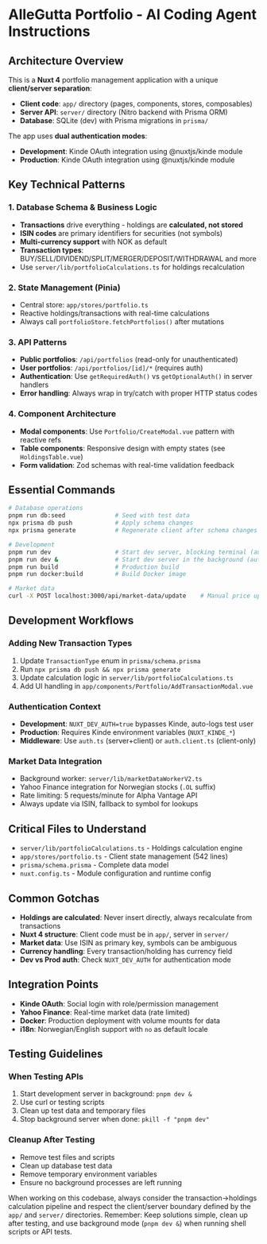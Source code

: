 # AlleGutta Portfolio - AI Coding Agent Instructions

## Architecture Overview

This is a **Nuxt 4** portfolio management application with a unique **client/server separation**:

- **Client code**: `app/` directory (pages, components, stores, composables)
- **Server API**: `server/` directory (Nitro backend with Prisma ORM)
- **Database**: SQLite (dev) with Prisma migrations in `prisma/`

The app uses **dual authentication modes**:

- **Development**: Kinde OAuth integration using @nuxtjs/kinde module
- **Production**: Kinde OAuth integration using @nuxtjs/kinde module

## Key Technical Patterns

### 1. Database Schema & Business Logic

- **Transactions** drive everything - holdings are **calculated, not stored**
- **ISIN codes** are primary identifiers for securities (not symbols)
- **Multi-currency support** with NOK as default
- **Transaction types**: BUY/SELL/DIVIDEND/SPLIT/MERGER/DEPOSIT/WITHDRAWAL and more
- Use `server/lib/portfolioCalculations.ts` for holdings recalculation

### 2. State Management (Pinia)

- Central store: `app/stores/portfolio.ts`
- Reactive holdings/transactions with real-time calculations
- Always call `portfolioStore.fetchPortfolios()` after mutations

### 3. API Patterns

- **Public portfolios**: `/api/portfolios` (read-only for unauthenticated)
- **User portfolios**: `/api/portfolios/[id]/*` (requires auth)
- **Authentication**: Use `getRequiredAuth()` vs `getOptionalAuth()` in server handlers
- **Error handling**: Always wrap in try/catch with proper HTTP status codes

### 4. Component Architecture

- **Modal components**: Use `Portfolio/CreateModal.vue` pattern with reactive refs
- **Table components**: Responsive design with empty states (see `HoldingsTable.vue`)
- **Form validation**: Zod schemas with real-time validation feedback

## Essential Commands

```bash
# Database operations
pnpm run db:seed              # Seed with test data
npx prisma db push            # Apply schema changes
npx prisma generate           # Regenerate client after schema changes

# Development
pnpm run dev                  # Start dev server, blocking terminal (auto-login enabled)
pnpm run dev &                # Start dev server in the background (auto-login enabled)
pnpm run build                # Production build
pnpm run docker:build         # Build Docker image

# Market data
curl -X POST localhost:3000/api/market-data/update    # Manual price update
```

## Development Workflows

### Adding New Transaction Types

1. Update `TransactionType` enum in `prisma/schema.prisma`
2. Run `npx prisma db push && npx prisma generate`
3. Update calculation logic in `server/lib/portfolioCalculations.ts`
4. Add UI handling in `app/components/Portfolio/AddTransactionModal.vue`

### Authentication Context

- **Development**: `NUXT_DEV_AUTH=true` bypasses Kinde, auto-logs test user
- **Production**: Requires Kinde environment variables (`NUXT_KINDE_*`)
- **Middleware**: Use `auth.ts` (server+client) or `auth.client.ts` (client-only)

### Market Data Integration

- Background worker: `server/lib/marketDataWorkerV2.ts`
- Yahoo Finance integration for Norwegian stocks (`.OL` suffix)
- Rate limiting: 5 requests/minute for Alpha Vantage API
- Always update via ISIN, fallback to symbol for lookups

## Critical Files to Understand

- `server/lib/portfolioCalculations.ts` - Holdings calculation engine
- `app/stores/portfolio.ts` - Client state management (542 lines)
- `prisma/schema.prisma` - Complete data model
- `nuxt.config.ts` - Module configuration and runtime config

## Common Gotchas

- **Holdings are calculated**: Never insert directly, always recalculate from transactions
- **Nuxt 4 structure**: Client code must be in `app/`, server in `server/`
- **Market data**: Use ISIN as primary key, symbols can be ambiguous
- **Currency handling**: Every transaction/holding has currency field
- **Dev vs Prod auth**: Check `NUXT_DEV_AUTH` for authentication mode

## Integration Points

- **Kinde OAuth**: Social login with role/permission management
- **Yahoo Finance**: Real-time market data (rate limited)
- **Docker**: Production deployment with volume mounts for data
- **i18n**: Norwegian/English support with `no` as default locale

## Testing Guidelines

### When Testing APIs

1. Start development server in background: `pnpm dev &`
2. Use curl or testing scripts
3. Clean up test data and temporary files
4. Stop background server when done: `pkill -f "pnpm dev"`

### Cleanup After Testing

- Remove test files and scripts
- Clean up database test data
- Remove temporary environment variables
- Ensure no background processes are left running

When working on this codebase, always consider the transaction→holdings calculation pipeline and respect the client/server boundary defined by the `app/` and `server/` directories.
Remember: Keep solutions simple, clean up after testing, and use background mode (`pnpm dev &`) when running shell scripts or API tests.
